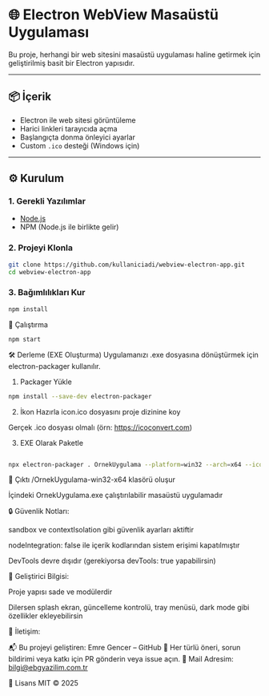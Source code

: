 # 🌐 Electron WebView Masaüstü Uygulaması

Bu proje, herhangi bir web sitesini masaüstü uygulaması haline getirmek için geliştirilmiş basit bir Electron yapısıdır.

---

## 📦 İçerik

- Electron ile web sitesi görüntüleme
- Harici linkleri tarayıcıda açma
- Başlangıçta donma önleyici ayarlar
- Custom `.ico` desteği (Windows için)

---

## ⚙️ Kurulum

### 1. Gerekli Yazılımlar

- [Node.js](https://nodejs.org/)
- NPM (Node.js ile birlikte gelir)

### 2. Projeyi Klonla

```bash
git clone https://github.com/kullaniciadi/webview-electron-app.git
cd webview-electron-app
```
### 3. Bağımlılıkları Kur
```bash
npm install
```
🚀 Çalıştırma
```
npm start
```
🛠️ Derleme (EXE Oluşturma)
Uygulamanızı .exe dosyasına dönüştürmek için electron-packager kullanılır.

1. Packager Yükle
```bash
npm install --save-dev electron-packager
```
2. İkon Hazırla
icon.ico dosyasını proje dizinine koy

Gerçek .ico dosyası olmalı (örn: https://icoconvert.com)

3. EXE Olarak Paketle
```bash

npx electron-packager . OrnekUygulama --platform=win32 --arch=x64 --icon=icon.ico --overwrite
```
📁 Çıktı
/OrnekUygulama-win32-x64 klasörü oluşur

İçindeki OrnekUygulama.exe çalıştırılabilir masaüstü uygulamadır

🔒 Güvenlik Notları:


sandbox ve contextIsolation gibi güvenlik ayarları aktiftir

nodeIntegration: false ile içerik kodlarından sistem erişimi kapatılmıştır

DevTools devre dışıdır (gerekiyorsa devTools: true yapabilirsin)

📌 Geliştirici Bilgisi:


Proje yapısı sade ve modülerdir

Dilersen splash ekran, güncelleme kontrolü, tray menüsü, dark mode gibi özellikler ekleyebilirsin

📩 İletişim:


📬 Bu projeyi geliştiren: Emre Gencer – GitHub
💬 Her türlü öneri, sorun bildirimi veya katkı için PR gönderin veya issue açın.
📩 Mail Adresim: bilgi@ebgyazilim.com.tr

📝 Lisans
MIT © 2025


